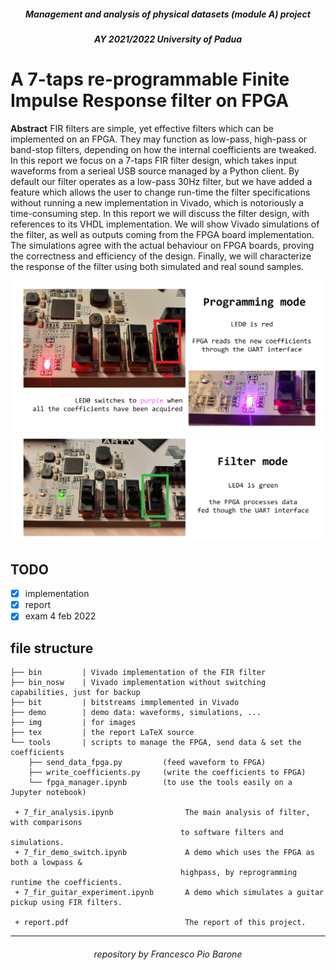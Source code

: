 
<h5 align="center">Management and analysis of physical datasets (module A) project</h5>
<h5 align="center">AY 2021/2022 University of Padua</h5>

# **A 7-taps re-programmable Finite Impulse Response filter on FPGA**

**Abstract** FIR filters are simple, yet effective filters which can be implemented on an FPGA. They may function as low-pass, high-pass or band-stop filters, depending on how the internal coefficients are tweaked. In this report we focus on a 7-taps FIR filter design, which takes input waveforms from a serieal USB source managed by a Python client. By default our filter operates as a low-pass 30Hz filter, but we have added a feature which allows the user to change run-time the filter specifications without running a new implementation in Vivado, which is notoriously a time-consuming step. In this report we will discuss the filter design, with references to its VHDL implementation. We will show Vivado simulations of the filter, as well as outputs coming from the FPGA board implementation. The simulations agree with the actual behaviour on FPGA boards, proving the correctness and efficiency of the design. Finally, we will characterize the response of the filter using both simulated and real sound samples.

![fpga_programming](img/fpga_mode_programming.png)
![fpga_filter](img/fpga_mode_filter.png)


## TODO

- [x] implementation
- [x] report
- [x] exam 4 feb 2022

## file structure

```
├── bin         | Vivado implementation of the FIR filter
├── bin_nosw    | Vivado implementation without switching capabilities, just for backup
├── bit         | bitstreams immplemented in Vivado
├── demo        | demo data: waveforms, simulations, ...
├── img         | for images
├── tex         | the report LaTeX source
└── tools       | scripts to manage the FPGA, send data & set the coefficients
    ├── send_data_fpga.py         (feed waveform to FPGA)
    ├── write_coefficients.py     (write the coefficients to FPGA)
    └── fpga_manager.ipynb        (to use the tools easily on a Jupyter notebook)

 + 7_fir_analysis.ipynb                The main analysis of filter, with comparisons 
                                      to software filters and simulations.
 + 7_fir_demo_switch.ipynb             A demo which uses the FPGA as both a lowpass & 
                                      highpass, by reprogramming runtime the coefficients.
 + 7_fir_guitar_experiment.ipynb       A demo which simulates a guitar pickup using FIR filters.
 
 + report.pdf                          The report of this project.

```

***

<h6 align="center">repository by Francesco Pio Barone</h6>

<p align="center">
  <img src="https://user-images.githubusercontent.com/62724611/166108149-7629a341-bbca-4a3e-8195-67f469a0cc08.png" alt="" height="70"/>
  &emsp;
  <img src="https://user-images.githubusercontent.com/62724611/166108076-98afe0b7-802c-4970-a2d5-bbb997da759c.png" alt="" height="70"/>
</p>
